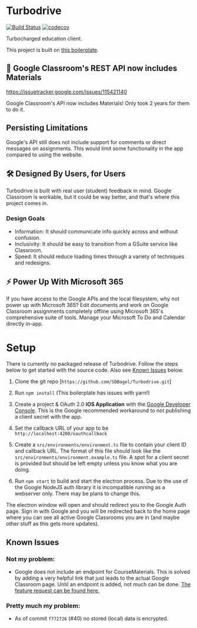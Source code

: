 # Turbodrive
[![Build Status](https://travis-ci.com/SDBagel/Turbodrive.svg?branch=master)](https://travis-ci.com/SDBagel/Turbodrive) [![codecov](https://codecov.io/gh/SDBagel/Turbodrive/branch/master/graph/badge.svg)](https://codecov.io/gh/SDBagel/Turbodrive)

Turbocharged education client.

This project is built on [this boilerplate](https://github.com/maximegris/angular-electron).

## 🎉 Google Classroom's REST API now includes Materials
https://issuetracker.google.com/issues/115421140

Google Classroom's API now includes Materials! Only took 2 years for them to do it.

## Persisting Limitations
Google's API still does not include support for comments or direct messages on assignments. This would limit some functionality in the app compared to using the website.

## 🛠 Designed By Users, for Users

Turbodrive is built with real user (student) feedback in mind. Google Classroom is workable, but it could be way better, and that's where this project comes in.

### Design Goals
- Information: It should communicate info quickly across and without confusion.
- Inclusivity: It should be easy to transition from a GSuite service like Classroom.
- Speed: It should reduce loading times through a variety of techniques and redesigns.

## ⚡ Power Up With Microsoft 365

If you have access to the Google APIs and the local filesystem, why not power up with Microsoft 365? Edit documents and work on Google Classroom assignments completely offline using Microsoft 365's comprehensive suite of tools. Manage your Microsoft To Do and Calendar directly in-app.

# Setup
There is currently no packaged release of Turbodrive. Follow the steps below to get started with the source code. Also see [Known Issues](#Issues) below.

1) Clone the git repo [`https://github.com/SDBagel/Turbodrive.git`]

2) Run `npm install` (This boilerplate has issues with yarn!)

3) Create a project & OAuth 2.0 **iOS Application** with the [Google Developer Console](https://console.developers.google.com/apis/credentials). This is the Google recommended workaround to not publishing a client secret with the app.

4) Set the callback URL of your app to be `http://localhost:4200/oauthcallback`

5) Create a `src/environments/environment.ts` file to contain your client ID and callback URL. The format of this file should look like the `src/environments/environment.example.ts` file. A spot for a client secret is provided but should be left empty unless you know what you are doing.

6) Run `npm start` to build and start the electron process. Due to the use of the Google NodeJS auth library it is incompatible running as a webserver only. There may be plans to change this.

The electron window will open and should redirect you to the Google Auth page. Sign in with Google and you will be redirected back to the home page where you can see all active Google Classrooms you are in (and maybe other stuff as this gets more updates).

## Known Issues

### Not my problem:
- Google does not include an endpoint for CourseMaterials. This is solved by adding a very helpful link that just leads to the actual Google Classroom page. Until an endpoint is added, not much can be done. [The feature request can be found here.](https://issuetracker.google.com/issues/115421140)

### Pretty much my problem:
 - As of commit `f772726` (#40) no stored (local) data is encrypted.